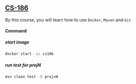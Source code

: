 ## [CS-186](https://cs186berkeley.net/) 

By this course, you will learn how to use `Docker`, `Maven` and `Git`  

#### Command
##### start image
```bash
docker start -ai cs186
```

##### run test for projN
```bash
mvn clean test -D proj=N
```